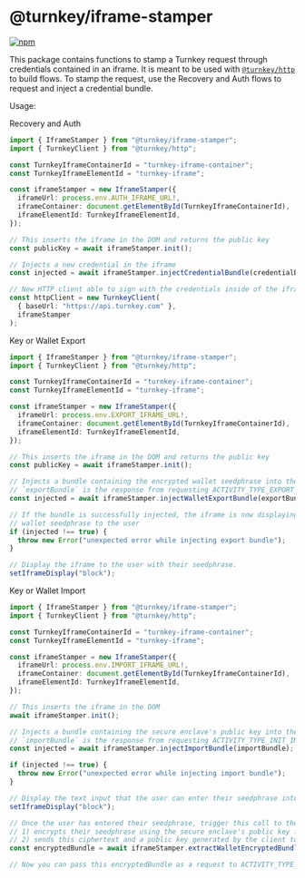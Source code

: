# @turnkey/iframe-stamper

[![npm](https://img.shields.io/npm/v/@turnkey/iframe-stamper?color=%234C48FF)](https://www.npmjs.com/package/@turnkey/iframe-stamper)

This package contains functions to stamp a Turnkey request through credentials contained in an iframe. It is meant to be used with [`@turnkey/http`](https://www.npmjs.com/package/@turnkey/http) to build flows. To stamp the request, use the Recovery and Auth flows to request and inject a credential bundle.

Usage:

Recovery and Auth

```ts
import { IframeStamper } from "@turnkey/iframe-stamper";
import { TurnkeyClient } from "@turnkey/http";

const TurnkeyIframeContainerId = "turnkey-iframe-container";
const TurnkeyIframeElementId = "turnkey-iframe";

const iframeStamper = new IframeStamper({
  iframeUrl: process.env.AUTH_IFRAME_URL!,
  iframeContainer: document.getElementById(TurnkeyIframeContainerId),
  iframeElementId: TurnkeyIframeElementId,
});

// This inserts the iframe in the DOM and returns the public key
const publicKey = await iframeStamper.init();

// Injects a new credential in the iframe
const injected = await iframeStamper.injectCredentialBundle(credentialBundle);

// New HTTP client able to sign with the credentials inside of the iframe
const httpClient = new TurnkeyClient(
  { baseUrl: "https://api.turnkey.com" },
  iframeStamper
);
```

Key or Wallet Export

```ts
import { IframeStamper } from "@turnkey/iframe-stamper";
import { TurnkeyClient } from "@turnkey/http";

const TurnkeyIframeContainerId = "turnkey-iframe-container";
const TurnkeyIframeElementId = "turnkey-iframe";

const iframeStamper = new IframeStamper({
  iframeUrl: process.env.EXPORT_IFRAME_URL!,
  iframeContainer: document.getElementById(TurnkeyIframeContainerId),
  iframeElementId: TurnkeyIframeElementId,
});

// This inserts the iframe in the DOM and returns the public key
const publicKey = await iframeStamper.init();

// Injects a bundle containing the encrypted wallet seedphrase into the iframe
// `exportBundle` is the response from requesting ACTIVITY_TYPE_EXPORT_WALLET
const injected = await iframeStamper.injectWalletExportBundle(exportBundle);

// If the bundle is successfully injected, the iframe is now displaying the
// wallet seedphrase to the user
if (injected !== true) {
  throw new Error("unexpected error while injecting export bundle");
}

// Display the iframe to the user with their seedphrase.
setIframeDisplay("block");
```

Key or Wallet Import

```ts
import { IframeStamper } from "@turnkey/iframe-stamper";
import { TurnkeyClient } from "@turnkey/http";

const TurnkeyIframeContainerId = "turnkey-iframe-container";
const TurnkeyIframeElementId = "turnkey-iframe";

const iframeStamper = new IframeStamper({
  iframeUrl: process.env.IMPORT_IFRAME_URL!,
  iframeContainer: document.getElementById(TurnkeyIframeContainerId),
  iframeElementId: TurnkeyIframeElementId,
});

// This inserts the iframe in the DOM
await iframeStamper.init();

// Injects a bundle containing the secure enclave's public key into the iframe's local storage
// `importBundle` is the response from requesting ACTIVITY_TYPE_INIT_IMPORT_WALLET
const injected = await iframeStamper.injectImportBundle(importBundle);

if (injected !== true) {
  throw new Error("unexpected error while injecting import bundle");
}

// Display the text input that the user can enter their seedphrase into
setIframeDisplay("block");

// Once the user has entered their seedphrase, trigger this call to the iframe that
// 1) encrypts their seedphrase using the secure enclave's public key from the previous step
// 2) sends this ciphertext and a public key generated by the client to your page
const encryptedBundle = await iframeStamper.extractWalletEncryptedBundle();

// Now you can pass this encryptedBundle as a request to ACTIVITY_TYPE_IMPORT_WALLET.
```
